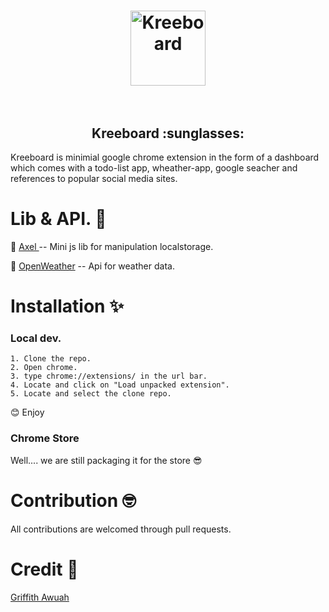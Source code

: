 <h1 align="center">
	<img width="120" height="120" src="https://cdn.rawgit.com/KreeCorp/Kreeboard/3ba7da60/assets/img/kree.png" alt="Kreeboard">
	<br>
	<br>
</h1>

  <h2 align="center"> Kreeboard :sunglasses: </h2>

 Kreeboard is minimial google chrome extension in the form of a dashboard which comes with a todo-list app, wheather-app, google seacher and references to popular social media sites.

# Lib & API. :ribbon:
:gem: <a href="https://github.com/gwuah/axel"> Axel </a> -- Mini js lib for manipulation localstorage.

:gem: <a href="https://openweathermap.org"> OpenWeather</a> -- Api for weather data.

# Installation :sparkles:
 ### Local dev.
 	1. Clone the repo.
 	2. Open chrome.
 	3. type chrome://extensions/ in the url bar.
 	4. Locate and click on "Load unpacked extension".
 	5. Locate and select the clone repo.

:blush: Enjoy

 ### Chrome Store

Well.... we are still packaging it for the store :sunglasses:

# Contribution :nerd_face:

 All contributions are welcomed through pull requests.


# Credit :pray:

<a href="https://github.com/gwuah/"> Griffith Awuah</a> 	
